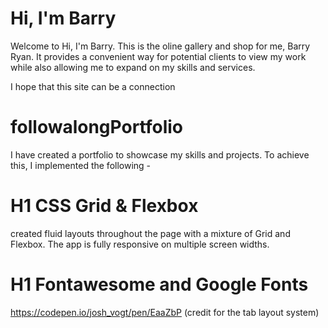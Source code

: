 # Hi, I'm Barry

Welcome to Hi, I'm Barry. This is the oline gallery and shop for me, Barry Ryan. It provides a convenient way for potential clients to view my work while also allowing me to expand on my skills and services. 

I hope that this site can be a connection


# followalongPortfolio
I have created a portfolio to showcase my skills and projects. To achieve this, I implemented the following -

# H1 CSS Grid & Flexbox
 created fluid layouts throughout the page with a mixture of Grid and Flexbox. The app is fully responsive on multiple screen widths.

 # H1 Fontawesome and Google Fonts

 https://codepen.io/josh_vogt/pen/EaaZbP (credit for the tab layout system)